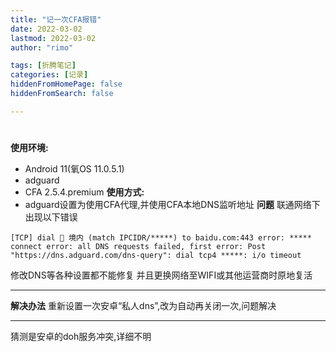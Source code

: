 ```yaml
---
title: "记一次CFA报错"
date: 2022-03-02
lastmod: 2022-03-02
author: "rimo"

tags: [折腾笔记]
categories: [记录]
hiddenFromHomePage: false
hiddenFromSearch: false

---
```

# 
**使用环境:**
- Android 11(氧OS 11.0.5.1)
- adguard
- CFA 2.5.4.premium
**使用方式:**
- adguard设置为使用CFA代理,并使用CFA本地DNS监听地址
**问题**
联通网络下出现以下错误
```
[TCP] dial 🎯 境内 (match IPCIDR/*****) to baidu.com:443 error: ***** connect error: all DNS requests failed, first error: Post "https://dns.adguard.com/dns-query": dial tcp4 *****: i/o timeout
```
修改DNS等各种设置都不能修复
并且更换网络至WIFI或其他运营商时原地复活

------
**解决办法**
重新设置一次安卓“私人dns”,改为自动再关闭一次,问题解决

------
猜测是安卓的doh服务冲突,详细不明